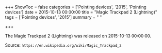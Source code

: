 +++
ShowToc = false
categories = ['Pointing devices', '2015', 'Pointing devices']
date = 2015-10-13 00:00:00
title = "Magic Trackpad 2 (Lightning)"
tags = ['Pointing devices', '2015']
summary = " "

+++

The Magic Trackpad 2 (Lightning) was released on 2015-10-13 00:00:00.

Source: `https://en.wikipedia.org/wiki/Magic_Trackpad_2`
